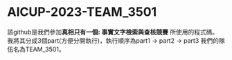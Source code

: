 # AICUP-2023-TEAM_3501
該github是我們參加**真相只有一個: 事實文字檢索與查核競賽** 所使用的程式碼。
我將其分成3個part(方便分開執行)，執行順序為part1 -> part2 -> part3
我們的隊伍名為TEAM_3501。
